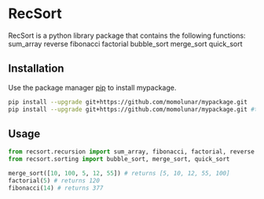 # RecSort

RecSort is a python library package that contains the following functions:
  sum_array
  reverse
  fibonacci
  factorial
  bubble_sort
  merge_sort
  quick_sort

## Installation

Use the package manager [pip](https://pip.pypa.io/en/stable/) to install mypackage.
```bash
pip install --upgrade git+https://github.com/momolunar/mypackage.git
pip install --upgrade git+https://github.com/momolunar/mypackage.git #to install a later version
```

## Usage
```python
from recsort.recursion import sum_array, fibonacci, factorial, reverse
from recsort.sorting import bubble_sort, merge_sort, quick_sort

merge_sort([10, 100, 5, 12, 55]) # returns [5, 10, 12, 55, 100]
factorial(5) # returns 120
fibonacci(14) # returns 377

